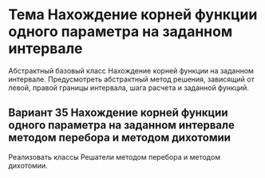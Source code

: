 # Тема Нахождение корней функции одного параметра на заданном интервале
Абстрактный базовый класс Нахождение корней функции на заданном интервале. Предусмотреть абстрактный метод решения, зависящий от левой, правой границы интервала, шага расчета и заданной функций.
## Вариант 35 Нахождение корней функции одного параметра на заданном интервале методом перебора и методом дихотомии
Реализовать классы Решатели методом перебора и методом дихотомии.
